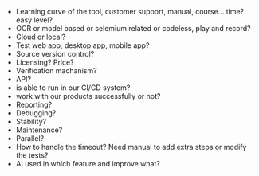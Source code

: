 -  Learning curve of the tool, customer support, manual, course... time? easy level?
-  OCR or model based or selemium related or codeless, play and record? 
-  Cloud or local?
-  Test web app, desktop app, mobile app?
-  Source version control?
-  Licensing? Price?
-  Verification machanism?
-  API?
-  is able to run in our CI/CD system?
-  work with our products successfully or not?
-  Reporting?
-  Debugging?
-  Stability?
-  Maintenance?
-  Parallel?
-  How to handle the timeout? Need manual to add extra steps or modify the tests?
-  AI used in which feature and improve what?
